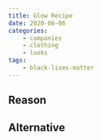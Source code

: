 ```yaml
---
title: Glow Recipe
date: 2020-06-06
categories:
    - companies
    - clothing
    - looks
tags:
    - black-lives-matter
---
```


## Reason


## Alternative

